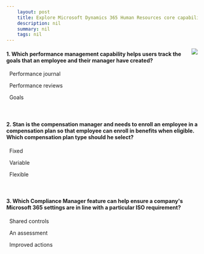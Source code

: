 ```yaml
---
    layout: post
    title: Explore Microsoft Dynamics 365 Human Resources core capabilities 
    description: nil
    summary: nil
    tags: nil
---
```



 <a target="_blank" href="https://docs.microsoft.com/en-us/learn/modules/explore-microsoft-dynamics-365-human-resources/5-knowledge-check/"><i class="fas fa-external-link-alt"></i> </a>
 <img align="right" src="https://docs.microsoft.com/en-us/learn/achievements/dynamics-human-resources-capabilites.svg">
####  1. Which performance management capability helps users track the goals that an employee and their manager have created?


<i class='far fa-square'></i> &nbsp;&nbsp;Performance journal

<i class='far fa-square'></i> &nbsp;&nbsp;Performance reviews

<i class='fas fa-check-square' style='color: Dodgerblue;'></i> &nbsp;&nbsp;Goals
<br />
<br />
<br />

####  2. Stan is the compensation manager and needs to enroll an employee in a compensation plan so that employee can enroll in benefits when eligible. Which compensation plan type should he select?


<i class='fas fa-check-square' style='color: Dodgerblue;'></i> &nbsp;&nbsp;Fixed

<i class='far fa-square'></i> &nbsp;&nbsp;Variable

<i class='far fa-square'></i> &nbsp;&nbsp;Flexible
<br />
<br />
<br />

####  3. Which Compliance Manager feature can help ensure a company's Microsoft 365 settings are in line with a particular ISO requirement?


<i class='far fa-square'></i> &nbsp;&nbsp;Shared controls

<i class='fas fa-check-square' style='color: Dodgerblue;'></i> &nbsp;&nbsp;An assessment

<i class='far fa-square'></i> &nbsp;&nbsp;Improved actions
<br />
<br />
<br />
